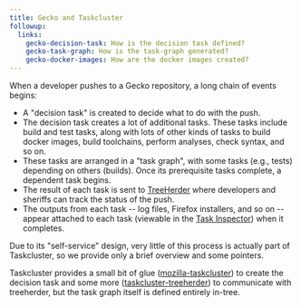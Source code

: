```yaml
---
title: Gecko and Taskcluster
followup:
  links:
    gecko-decision-task: How is the decision task defined?
    gecko-task-graph: How is the task-graph generated?
    gecko-docker-images: How are the docker images created?
---
```


When a developer pushes to a Gecko repository, a long chain of events begins:

 * A "decision task" is created to decide what to do with the push.
 * The decision task creates a lot of additional tasks.
   These tasks include build and test tasks, along with lots of other kinds of tasks to build docker images, build toolchains, perform analyses, check syntax, and so on.
 * These tasks are arranged in a "task graph", with some tasks (e.g., tests) depending on others (builds).
   Once its prerequisite tasks complete, a dependent task begins.
 * The result of each task is sent to [TreeHerder](https://treeherder.mozilla.org) where developers and sheriffs can track the status of the push.
 * The outputs from each task -- log files, Firefox installers, and so on -- appear attached to each task (viewable in the [Task Inspector](https://tools.taskcluster.net/task-inspector/)) when it completes.

Due to its "self-service" design, very little of this process is actually part of Taskcluster, so we provide only a brief overview and some pointers.

Taskcluster provides a small bit of glue ([mozilla-taskcluster](/docs/manual/vcs/mozilla-taskcluster)) to create the decision task and some more ([taskcluster-treeherder](/reference/core/treeherder)) to communicate with treeherder, but the task graph itself is defined entirely in-tree.
